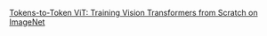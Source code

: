[Tokens-to-Token ViT: Training Vision Transformers from Scratch on ImageNet](https://arxiv.org/pdf/2101.11986.pdf)
